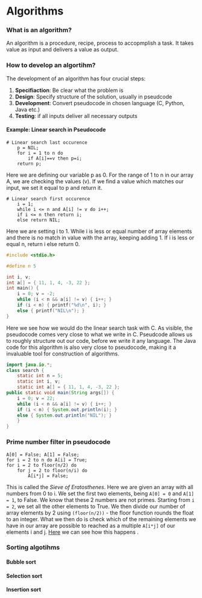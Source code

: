 # Algorithms

### What is an algorithm?

An algorithm is a procedure, recipe, process to accopmplish a task. It takes value as input and delivers a value as output.

### How to develop an algortihm?

The development of an algorithm has four crucial steps:

1. **Specifiaction**: Be clear what the problem is
2. **Design**: Specify structure of the solution, usually in pseudcode
3. **Development**: Convert pseudocode in chosen language (C, Python, Java etc.)
4. **Testing**:  if all inputs deliver all necessary outputs

#### Example: Linear search in Pseudocode

```Pseudocode
# Linear search last occurence
    p = NIL;                        
    for i = 1 to n do               
        if A[i]==v then p=i;        
    return p;                     
```
Here we are defining our variable p as 0. For the range of 1 to n in our array A, we are checking the values (v). If we find a value which matches our input, we set it equal to p and return it.


```Pseudocode
# Linear search first occurence
    i = 1;
    while i <= n and A[i] != v do i++;
    if i <= n then return i;
    else return NIL;
```
Here we are setting i to 1. While i is less  or equal number of array elements and there is no match in value with the array, keeping adding 1. If i is less or equal n, return i else return 0.

```C
#include <stdio.h>

#define n 5

int i, v;
int a[] = { 11, 1, 4, -3, 22 };
int main() {
    i = 0; v = -2;
    while (i < n && a[i] != v) { i++; }
    if (i < n) { printf("%d\n", i); }
    else { printf("NIL\n"); }
}
```
Here we see how we would do the linear search task with C. As visible, the pseudocode comes very close to what we write in C. Pseudcode allows us to roughly structure out our code, before we write it any language. The Java code for this algorithm is also very close to pseudocode, making it a invaluable tool for construction of algorithms.

```Java
import java.io.*;
class search {
    static int n = 5;
    static int i, v;
    static int a[] = { 11, 1, 4, -3, 22 };
public static void main(String args[]) {
    i = 0; v = 22;
    while (i < n && a[i] != v) { i++; }
    if (i < n) { System.out.println(i); }
    else { System.out.println("NIL"); }
    }
}
```

### Prime number filter in pseudocode

```Pseudocode
A[0] = False; A[1] = False;
for i = 2 to n do A[i] = True;
for i = 2 to floor(n/2) do
    for j = 2 to floor(n/i) do
        A[i*j] = False;
```
This is called the *Sieve of Eratosthenes*. Here we are given an array with all numbers from 0 to i. We set the first two elements, being ```A[0] = 0``` and ```A[1] = 1```, to False. We know that these 2 numbers are not primes. Starting from ```i = 2```, we set all the other elements to True. We then divide our number of array elements by 2 using ```(floor(n/2))``` - the floor function rounds the float to an integer. What we then do is check which of the remaining elements we have in our array are possible to reached as a multiple ```A[i*j]``` of our elements i and j. [Here](https://upload.wikimedia.org/wikipedia/commons/b/b9/Sieve_of_Eratosthenes_animation.gif) we can see how this happens . 


### Sorting algotihms

#### Bubble sort

#### Selection sort

#### Insertion sort
